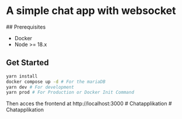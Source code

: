 # A simple chat app with websocket

## Prerequisites
- Docker
- Node >= 18.x

## Get Started
```bash
yarn install
docker compose up -d # For the mariaDB
yarn dev # For development
yarn prod # For Production or Docker Init Command
```
Then acces the frontend at http://localhost:3000
#   C h a t a p p l i k a t i o n  
 #   C h a t a p p l i k a t i o n  
 